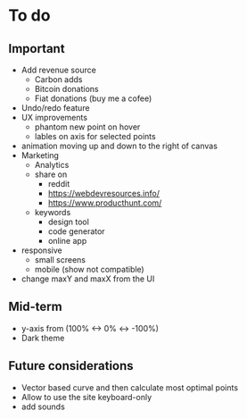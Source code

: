 # To do

## Important

- Add revenue source
  - Carbon adds
  - Bitcoin donations
  - Fiat donations (buy me a cofee)
- Undo/redo feature
- UX improvements
  - phantom new point on hover
  - lables on axis for selected points
- animation moving up and down to the right of canvas
- Marketing
  - Analytics
  - share on
    - reddit
    - https://webdevresources.info/
    - https://www.producthunt.com/
  - keywords
    - design tool
    - code generator
    - online app
- responsive
  - small screens
  - mobile (show not compatible)
- change maxY and maxX from the UI

## Mid-term

- y-axis from (100% <-> 0% <-> -100%)
- Dark theme

## Future considerations

- Vector based curve and then calculate most optimal points
- Allow to use the site keyboard-only
- add sounds
